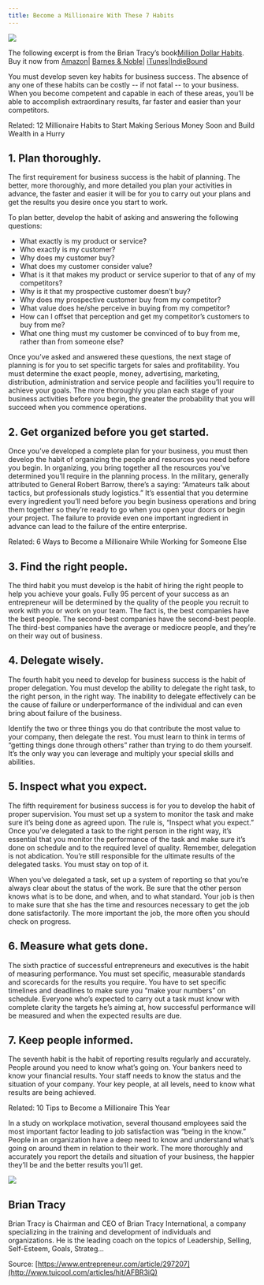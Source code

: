 ```yaml
---
title: Become a Millionaire With These 7 Habits
---
```


![](http://img1.tuicool.com/bUZjmi3.jpg!web)

The following excerpt is from the Brian Tracy’s book[Million Dollar Habits](https://bookstore.entrepreneur.com/product/million-dollar-habits/). Buy it now from [Amazon](http://amzn.to/2qWiupM)\| [Barnes & Noble](http://www.anrdoezrs.net/click-8040801-11811597?url=http%3A%2F%2Fwww.barnesandnoble.com%2Fw%2Fmillion-dollar-habits-brian-tracy%2F1100586908%3Fean%3D9781599186146&cjsku=9781599186146)\| [iTunes](https://geo.itunes.apple.com/us/book/million-dollar-habits/id1253885723?mt=11&at=11l9r7)\|[IndieBound](http://www.indiebound.org/book/9781599186146/aff=EntPress)

You must develop seven key habits for business success. The absence of any one of these habits can be costly -- if not fatal -- to your business. When you become competent and capable in each of these areas, you’ll be able to accomplish extraordinary results, far faster and easier than your competitors.

Related: 12 Millionaire Habits to Start Making Serious Money Soon and Build Wealth in a Hurry

## 1. Plan thoroughly.

The first requirement for business success is the habit of planning. The better, more thoroughly, and more detailed you plan your activities in advance, the faster and easier it will be for you to carry out your plans and get the results you desire once you start to work.

To plan better, develop the habit of asking and answering the following questions:

* What exactly is my product or service?
* Who exactly is my customer?
* Why does my customer buy?
* What does my customer consider value?
* What is it that makes my product or service superior to that of any of my competitors?
* Why is it that my prospective customer doesn’t buy?
* Why does my prospective customer buy from my competitor?
* What value does he/she perceive in buying from my competitor?
* How can I offset that perception and get my competitor’s cus­tomers to buy from me?
* What one thing must my customer be convinced of to buy from me, rather than from someone else?

Once you’ve asked and answered these questions, the next stage of planning is for you to set specific targets for sales and profitability. You must determine the exact people, money, advertising, marketing, distribution, administration and service people and facilities you’ll require to achieve your goals. The more thoroughly you plan each stage of your business activities before you begin, the greater the probability that you will succeed when you commence operations.

## 2. Get organized before you get started.

Once you’ve developed a complete plan for your business, you must then develop the habit of organizing the people and resources you need before you begin. In organizing, you bring together all the resources you’ve determined you’ll require in the planning process. In the military, gen­erally attributed to General Robert Barrow, there’s a saying: “Amateurs talk about tactics, but professionals study logistics.” It’s essential that you determine every ingredient you’ll need before you begin business opera­tions and bring them together so they’re ready to go when you open your doors or begin your project. The failure to provide even one important ingredient in advance can lead to the failure of the entire enterprise.

Related: 6 Ways to Become a Millionaire While Working for Someone Else

## 3. Find the right people.

The third habit you must develop is the habit of hiring the right peo­ple to help you achieve your goals. Fully 95 percent of your success as an entrepreneur will be determined by the quality of the people you recruit to work with you or work on your team. The fact is, the best companies have the best people. The second-best companies have the second-best people. The third-best companies have the average or mediocre people, and they’re on their way out of business.

## 4. Delegate wisely.

The fourth habit you need to develop for business success is the habit of proper delegation. You must develop the ability to delegate the right task, to the right person, in the right way. The inability to delegate effec­tively can be the cause of failure or underperformance of the individual and can even bring about failure of the business.

Identify the two or three things you do that contribute the most value to your company, then delegate the rest. You must learn to think in terms of “getting things done through others” rather than trying to do them yourself. It’s the only way you can leverage and multiply your special skills and abilities.

## 5. Inspect what you expect.

The fifth requirement for business success is for you to develop the habit of proper supervision. You must set up a system to monitor the task and make sure it’s being done as agreed upon. The rule is, “Inspect what you expect.” Once you’ve delegated a task to the right person in the right way, it’s essential that you monitor the per­formance of the task and make sure it’s done on schedule and to the required level of quality. Remember, delegation is not abdication. You’re still responsible for the ultimate results of the delegated tasks. You must stay on top of it.

When you’ve delegated a task, set up a system of reporting so that you’re always clear about the status of the work. Be sure that the other person knows what is to be done, and when, and to what standard. Your job is then to make sure that she has the time and resources necessary to get the job done satisfactorily. The more important the job, the more often you should check on progress.

## 6. Measure what gets done.

The sixth practice of successful entrepreneurs and executives is the habit of measuring performance. You must set specific, measurable standards and scorecards for the results you require. You have to set specific timelines and deadlines to make sure you “make your numbers” on schedule. Everyone who’s expected to carry out a task must know with complete clarity the targets he’s aiming at, how successful performance will be measured and when the expected results are due.

## 7. Keep people informed.

The seventh habit is the habit of reporting results regularly and accurately. People around you need to know what’s going on. Your bankers need to know your financial results. Your staff needs to know the status and the situation of your company. Your key people, at all levels, need to know what results are being achieved.

Related: 10 Tips to Become a Millionaire This Year

In a study on workplace motivation, several thousand employees said the most important factor leading to job satisfaction was “being in the know.” People in an organization have a deep need to know and understand what’s going on around them in relation to their work. The more thoroughly and accurately you report the details and situation of your business, the happier they’ll be and the better results you’ll get.

![](http://img2.tuicool.com/zeArAjE.jpg!web)

## Brian Tracy

Brian Tracy is Chairman and CEO of Brian Tracy International, a company specializing in the training and development of individuals and organizations. He is the leading coach on the topics of Leadership, Selling, Self-Esteem, Goals, Strateg...



Source: [https://www.entrepreneur.com/article/297207](http://www.tuicool.com/articles/hit/AFBR3iQ)

